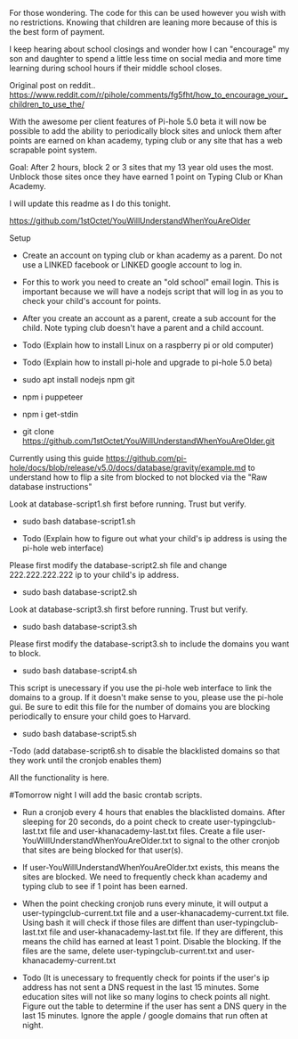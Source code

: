 
For those wondering.  The code for this can be used however you wish with no restrictions.  Knowing that children are leaning more because of this is the best form of payment.

I keep hearing about school closings and wonder how I can "encourage" my son and daughter to spend a little less time on social media and more time learning during school hours if their middle school closes.

Original post on reddit..
https://www.reddit.com/r/pihole/comments/fg5fht/how_to_encourage_your_children_to_use_the/

With the awesome per client features of Pi-hole 5.0 beta it will now be possible to add the ability to periodically block sites and unlock them after points are earned on khan academy, typing club or any site that has a web scrapable point system.

Goal:  After 2 hours, block 2 or 3 sites that my 13 year old uses the most.  Unblock those sites once they have earned 1 point on Typing Club or Khan Academy.

I will update this readme as I do this tonight. 

https://github.com/1stOctet/YouWillUnderstandWhenYouAreOlder

Setup
- Create an account on typing club or khan academy as a parent. Do not use a LINKED facebook or LINKED google account to log in. 

- For this to work you need to create an "old school" email login. This is important because we will have a nodejs script that will log in as you to check your child's account for points.

- After you create an account as a parent, create a sub account for the child.  Note typing club doesn't have a parent and a child account.  

- Todo (Explain how to install Linux on a raspberry pi or old computer)

- Todo (Explain how to install pi-hole and upgrade to pi-hole 5.0 beta)

- sudo apt install nodejs npm git

- npm i puppeteer

- npm i get-stdin

- git clone https://github.com/1stOctet/YouWillUnderstandWhenYouAreOlder.git

Currently using this guide https://github.com/pi-hole/docs/blob/release/v5.0/docs/database/gravity/example.md
to understand how to flip a site from blocked to not blocked via the "Raw database instructions"

Look at database-script1.sh first before running. Trust but verify.
- sudo bash database-script1.sh 

- Todo (Explain how to figure out what your child's ip address is using the pi-hole web interface)

Please first modify the database-script2.sh file and change 222.222.222.222 ip to your child's ip address.
- sudo bash database-script2.sh 

Look at database-script3.sh first before running. Trust but verify.
- sudo bash database-script3.sh 

Please first modify the database-script3.sh to include the domains you want to block.
- sudo bash database-script4.sh 

This script is unecessary if you use the pi-hole web interface to link the domains to a group.
If it doesn't make sense to you, please use the pi-hole gui.
Be sure to edit this file for the number of domains you are blocking periodically to ensure your child goes to Harvard.
- sudo bash database-script5.sh 

-Todo (add database-script6.sh to disable the blacklisted domains so that they work until the cronjob enables them)

All the functionality is here.  

#Tomorrow night I will add the basic crontab scripts.  

- Run a cronjob every 4 hours that enables the blacklisted domains.  After sleeping for 20 seconds, do a point check to create user-typingclub-last.txt file and user-khanacademy-last.txt files.  Create a file user-YouWillUnderstandWhenYouAreOlder.txt to signal to the other cronjob that sites are being blocked for that user(s).

- If user-YouWillUnderstandWhenYouAreOlder.txt exists, this means the sites are blocked.  We need to frequently check khan academy and typing club to see if 1 point has been earned.  

- When the point checking cronjob runs every minute, it will output a user-typingclub-current.txt file and a user-khanacademy-current.txt file.  Using bash it will check if those files are diffent than user-typingclub-last.txt file and user-khanacademy-last.txt file.  If they are different, this means the child has earned at least 1 point.  Disable the blocking.  If the files are the same, delete user-typingclub-current.txt and user-khanacademy-current.txt 

- Todo (It is unecessary to frequently check for points if the user's ip address has not sent a DNS request in the last 15 minutes.  Some education sites will not like so many logins to check points all night.  Figure out the table to determine if the user has sent a DNS query in the last 15 minutes.  Ignore the apple / google domains that run often at night.


